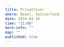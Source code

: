 ```yaml
---
title: Privatfeier
where: Basel, Switzerland
date: 2016-04-16
time: "21:00"
more-info: ""
map: ""
published: true
---
```

